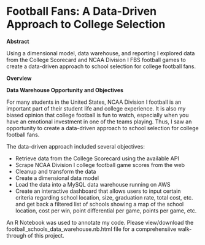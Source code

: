 # Football Fans: A Data-Driven Approach to College Selection
**Abstract**

Using a dimensional model, data warehouse, and reporting I explored data from the College Scorecard and NCAA Division I FBS football games to create a data-driven approach to school selection for college football fans. 

**Overview**

**Data Warehouse Opportunity and Objectives**

For many students in the United States, NCAA Division I football is an important part of their student life and college experience. It is also my biased opinion that college football is fun to watch, especially when you have an emotional investment in one of the teams playing. Thus, I saw an opportunity to create a data-driven approach to school selection for college football fans. 

The data-driven approach included several objectives:

* Retrieve data from the College Scorecard using the available API
* Scrape NCAA Division I college football game scores from the web 
* Cleanup and transform the data
* Create a dimensional data model  
* Load the data into a MySQL data warehouse running on AWS
* Create an interactive dashboard that allows users to input certain criteria regarding school location, size, graduation rate, total cost, etc. and get back a filtered list of schools showing a map of the school location, cost per win, point differential per game, points per game, etc.

An R Notebook was used to annotate my code. Please view/download the football_schools_data_warehouse.nb.html file for a comprehensiive walk-through of this project. 
